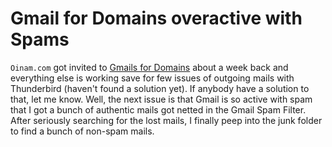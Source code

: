# Gmail for Domains overactive with Spams

`Oinam.com` got invited to [Gmails for Domains](http://www.flickr.com/photos/brajeshwar/157216904/) about a week back and everything else is working save for few issues of outgoing mails with Thunderbird (haven't found a solution yet). If anybody have a solution to that, let me know. Well, the next issue is that Gmail is so active with spam that I got a bunch of authentic mails got netted in the Gmail Spam Filter. After seriously searching for the lost mails, I finally peep into the junk folder to find a bunch of non-spam mails.